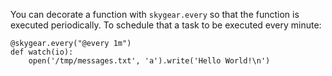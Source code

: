 You can decorate a function with `skygear.every` so that the function is executed periodically. To schedule that a task to be executed every minute:

```
@skygear.every("@every 1m")
def watch(io):
    open('/tmp/messages.txt', 'a').write('Hello World!\n')
```

